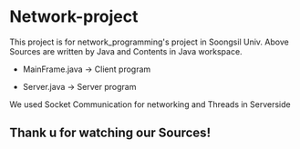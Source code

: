 # Network-project

This project is for network_programming's project in Soongsil Univ.
Above Sources are written by Java and Contents in Java workspace.

- MainFrame.java -> Client program

- Server.java -> Server program

We used Socket Communication for networking and Threads in Serverside

## Thank u for watching our Sources!
